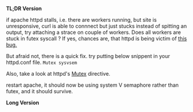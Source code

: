 **TL;DR Version** 

if apache httpd stalls, i.e. there are workers running, but site is unresponsive, curl is able to connnect 
but just stucks instead of spitting an output, try attaching a strace on couple of workers. Does all workers 
are stuck in futex syscall ? If yes, chances are, that httpd is being victim of [this bug.](https://groups.google.com/forum/#!topic/mechanical-sympathy/QbmpZxp6C64)

But afraid not, there is a quick fix. try putting below snippent in your httpd.conf file. 
``` Mutex sysvsem ``` 

Also, take a look at httpd's [Mutex](https://httpd.apache.org/docs/2.4/mod/core.html#mutex) directive. 

restart apache, it should now be using system V semaphore rather than futex, and it should survive. 

**Long Version** 
